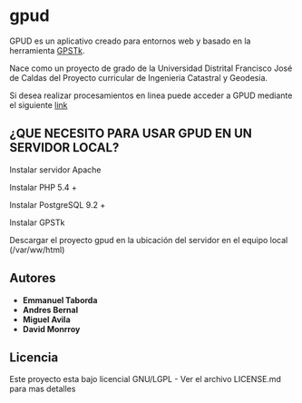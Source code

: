 # gpud

GPUD es un aplicativo creado para entornos web y basado en la herramienta [GPSTk](http://www.gpstk.org/bin/view/Documentation/WebHome). 

Nace como un proyecto de grado de la Universidad Distrital Francisco José de Caldas del Proyecto curricular de Ingenieria Catastral y Geodesia.

Si desea realizar procesamientos en linea puede acceder a GPUD mediante el siguiente [link](http://ritaportal.udistrital.edu.co:10094/)

## ¿QUE NECESITO PARA USAR GPUD EN UN SERVIDOR LOCAL?

Instalar servidor Apache

Instalar PHP 5.4 +

Instalar PostgreSQL 9.2 +

Instalar GPSTk

Descargar el proyecto gpud en la ubicación del servidor en el equipo local (/var/ww/html)

## Autores

* **Emmanuel Taborda** 
* **Andres Bernal** 
* **Miguel Avila** 
* **David Monrroy** 

## Licencia

Este proyecto esta bajo licencial GNU/LGPL - Ver el archivo LICENSE.md para mas detalles
